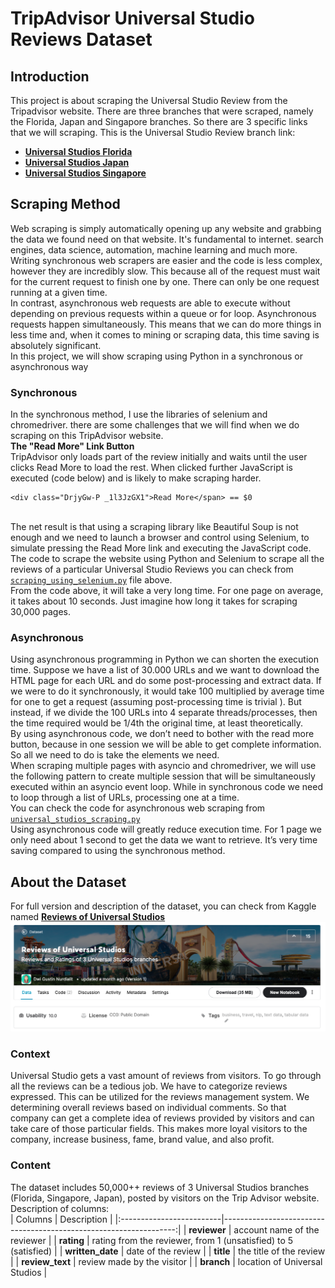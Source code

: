 # TripAdvisor Universal Studio Reviews Dataset

## Introduction
This project is about scraping the Universal Studio Review from the Tripadvisor website. There are three branches that were scraped, namely the Florida, Japan and Singapore branches. So there are 3 specific links that we will scraping. This is the Universal Studio Review branch link: <br>
- [**Universal Studios Florida**](https://www.tripadvisor.com/Attraction_Review-g34515-d102432-Reviews-Universal_Studios_Florida-Orlando_Florida.html)
- [**Universal Studios Japan**](https://www.tripadvisor.com/Attraction_Review-g298566-d320976-Reviews-Universal_Studios_Japan-Osaka_Osaka_Prefecture_Kinki.html)
- [**Universal Studios Singapore**](https://www.tripadvisor.com/Attraction_Review-g294264-d2439664-Reviews-Universal_Studios_Singapore-Sentosa_Island.html)

## Scraping Method
Web scraping is simply automatically opening up any website and grabbing the data we found need on that website. It's fundamental to internet. search engines, data science, automation, machine learning and much more.<br>
Writing synchronous web scrapers are easier and the code is less complex, however they are incredibly slow. This because all of the request must wait for the current request to finish one by one. There can only be one request running at a given time.<br>
In contrast, asynchronous web requests are able to execute without depending on previous requests within a queue or for loop. Asynchronous requests happen simultaneously. This means that we can do more things in less time and, when it comes to mining or scraping data, this time saving is absolutely significant.<br>In this project, we will show scraping using Python in a synchronous or asynchronous way

### Synchronous
In the synchronous method, I use the libraries of selenium and chromedriver. there are some challenges that we will find when we do scraping on this TripAdvisor website.<br>
**The "Read More" Link Button**<br>
TripAdvisor only loads part of the review initially and waits until the user clicks Read More to load the rest. When clicked further JavaScript is executed (code below) and is likely to make scraping harder.<br>
```
<div class="DrjyGw-P _1l3JzGX1">Read More</span> == $0
```
<br>The net result is that using a scraping library like Beautiful Soup is not enough and we need to launch a browser and control using Selenium, to simulate pressing the Read More link and executing the JavaScript code.<br>
The code to scrape the website using Python and Selenium to scrape all the reviews of a particular Universal Studio Reviews you can check from [`scraping_using_selenium.py`](https://github.com/dwiknrd/scraping-tripadvisor/blob/main/scraping_using_selenium.py) file above.<br>
From the code above, it will take a very long time. For one page on average, it takes about 10 seconds. Just imagine how long it takes for scraping 30,000 pages.

### Asynchronous
Using asynchronous programming in Python we can shorten the execution time. Suppose we have a list of 30.000 URLs and we want to download the HTML page for each URL and do some post-processing and extract data. If we were to do it synchronously, it would take 100 multiplied by average time for one to get a request (assuming post-processing time is trivial ). But instead, if we divide the 100 URLs into 4 separate threads/processes, then the time required would be 1/4th the original time, at least theoretically.<br>
By using asynchronous code, we don’t need to bother with the read more button, because in one session we will be able to get complete information. So all we need to do is take the elements we need.<br>
When scraping multiple pages with asyncio and chromedriver, we will use the following pattern to create multiple session that will be simultaneously executed within an asyncio event loop. While in synchronous code we need to loop through a list of URLs, processing one at a time.<br>
You can check the code for asynchronous web scraping from [`universal_studios_scraping.py`](https://github.com/dwiknrd/scraping-tripadvisor/blob/main/universal_studios_scraping.py)
<br>Using asynchronous code will greatly reduce execution time. For 1 page we only need about 1 second to get the data we want to retrieve. It’s very time saving compared to using the synchronous method.

## About the Dataset
For full version and description of the dataset, you can check from Kaggle named [**Reviews of Universal Studios**](https://www.kaggle.com/dwiknrd/reviewuniversalstudio)<br>
![dataset.png](images/dataset.png)
<br>
### Context
Universal Studio gets a vast amount of reviews from visitors. To go through all the reviews can be a tedious job. We have to categorize reviews expressed. This can be utilized for the reviews management system. We determining overall reviews based on individual comments. So that company can get a complete idea of reviews provided by visitors and can take care of those particular fields. This makes more loyal visitors to the company, increase business, fame, brand value, and also profit.

### Content
The dataset includes 50,000++ reviews of 3 Universal Studios branches (Florida, Singapore, Japan), posted by visitors on the Trip Advisor website.
<br>
Description of columns:
<br>
| Columns                  |   Description                                                     |
|:-------------------------|------------------------------------------------------------------:|
| **reviewer**             | account name of the reviewer                                      |
| **rating**               | rating from the reviewer, from 1 (unsatisfied) to 5 (satisfied)   |
| **written_date**         | date of the review                                                |
| **title**                | the title of the review                                           |
| **review_text**          | review made by the visitor                                        |
| **branch**               | location of Universal Studios                                     |
